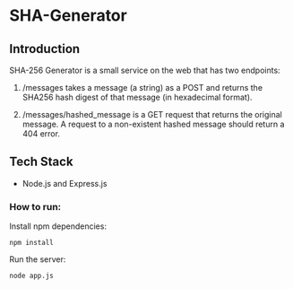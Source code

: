 # SHA-Generator

## Introduction

SHA-256 Generator is a small service on the web that has two endpoints:
1. /messages takes a message (a string) as a POST and returns the SHA256 hash digest of that message (in hexadecimal format).

2. /messages/hashed_message is a GET request that returns the original message. A request to a non-existent hashed message should return a 404 error.

## Tech Stack
* Node.js and Express.js

### How to run:
Install npm dependencies:
```
npm install
```
Run the server:
```
node app.js
```
